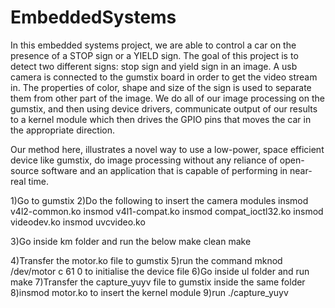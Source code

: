 # EmbeddedSystems

In this embedded systems project, we are able to control a car on the presence of a STOP sign or a YIELD sign. 
The goal of this project is to detect two different signs: stop sign and yield sign in an image. 
A usb camera is connected to the gumstix board in order to get the video stream in. 
The properties of color, shape and size of the sign is used to separate them from other part of the image. 
We do all of our image processing on the gumstix, and then using device drivers, communicate output of our results to a 
kernel module which then drives the GPIO pins that moves the car in the appropriate direction. 

Our method here, illustrates a novel way to use a low-power, space efficient device like gumstix, 
do image processing without any reliance of open-source software and an application that is capable of performing in near-real
time.

1)Go to gumstix
2)Do the following to insert the camera modules
insmod v4l2-common.ko
insmod v4l1-compat.ko
insmod compat_ioctl32.ko
insmod videodev.ko
insmod uvcvideo.ko

3)Go inside km folder and run the below
make clean
make

4)Transfer the motor.ko file to gumstix
5)run the command mknod /dev/motor c 61 0 to initialise the device file
6)Go inside ul folder and run make
7)Transfer the capture_yuyv file to gumstix inside the same folder
8)insmod motor.ko to insert the kernel module
9)run ./capture_yuyv
